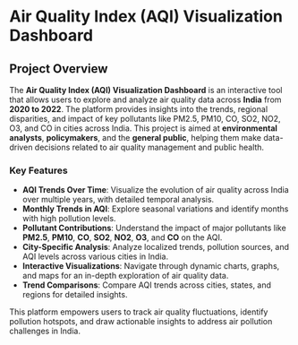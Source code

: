 # **Air Quality Index (AQI) Visualization Dashboard**

## **Project Overview**

The **Air Quality Index (AQI) Visualization Dashboard** is an interactive tool that allows users to explore and analyze air quality data across **India** from **2020 to 2022**. The platform provides insights into the trends, regional disparities, and impact of key pollutants like PM2.5, PM10, CO, SO2, NO2, O3, and CO in cities across India. This project is aimed at **environmental analysts**, **policymakers**, and the **general public**, helping them make data-driven decisions related to air quality management and public health.

### **Key Features**

- **AQI Trends Over Time**: Visualize the evolution of air quality across India over multiple years, with detailed temporal analysis.
- **Monthly Trends in AQI**: Explore seasonal variations and identify months with high pollution levels.
- **Pollutant Contributions**: Understand the impact of major pollutants like **PM2.5**, **PM10**, **CO**, **SO2**, **NO2**, **O3**, and **CO** on the AQI.
- **City-Specific Analysis**: Analyze localized trends, pollution sources, and AQI levels across various cities in India.
- **Interactive Visualizations**: Navigate through dynamic charts, graphs, and maps for an in-depth exploration of air quality data.
- **Trend Comparisons**: Compare AQI trends across cities, states, and regions for detailed insights.

This platform empowers users to track air quality fluctuations, identify pollution hotspots, and draw actionable insights to address air pollution challenges in India.


